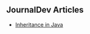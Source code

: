 ## JournalDev Articles

* [Inheritance in Java](https://www.journaldev.com/644/inheritance-java-example)
